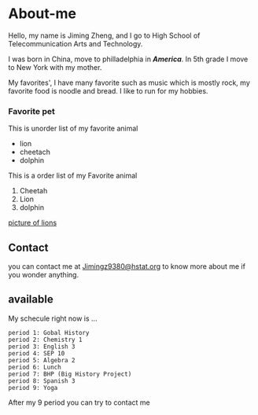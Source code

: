 # About-me

Hello, my name is Jiming Zheng, and I go to High School of Telecommunication Arts and Technology.

I was born in China, move to philladelphia in **_America_**. In 5th grade I move to New York with my mother.  

My favorites', I have many favorite such as music which is mostly rock, my favorite food is noodle and bread. I like
to run for my hobbies.

### Favorite pet 
This is unorder list of my favorite animal
- lion  
- cheetach  
- dolphin

This is a order list of my Favorite animal
1) Cheetah
2) Lion
3) dolphin

[picture of lions](https://www.detroitlions.com/)
## Contact
you can contact me at Jimingz9380@hstat.org to know more about me if you wonder anything.



## available

My schecule right now is ...
```
period 1: Gobal History
period 2: Chemistry 1
period 3: English 3
period 4: SEP 10
period 5: Algebra 2
period 6: Lunch
period 7: BHP (Big History Project)
period 8: Spanish 3
period 9: Yoga
```
After my 9 period you can try to contact me 